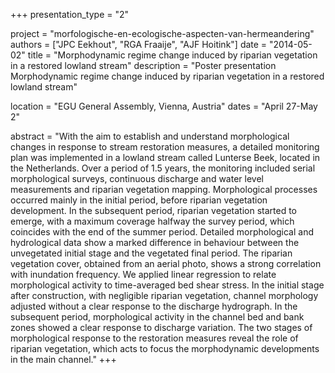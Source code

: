 +++
presentation_type = "2"

project = "morfologische-en-ecologische-aspecten-van-hermeandering"
authors = ["JPC Eekhout", "RGA Fraaije", "AJF Hoitink"]
date = "2014-05-02"
title = "Morphodynamic regime change induced by riparian vegetation in a restored lowland stream"
description = "Poster presentation Morphodynamic regime change induced by riparian vegetation in a restored lowland stream"

location = "EGU General Assembly, Vienna, Austria"
dates = "April 27-May 2"

abstract = "With the aim to establish and understand morphological changes in response to stream restoration measures, a detailed monitoring plan was implemented in a lowland  stream called Lunterse Beek, located in the Netherlands. Over a period of 1.5 years, the monitoring included serial morphological surveys, continuous discharge and water level measurements and riparian vegetation mapping. Morphological processes occurred mainly in the initial period, before riparian vegetation development. In the subsequent period, riparian vegetation started to emerge, with a maximum coverage halfway the survey period, which coincides with the end of the summer period. Detailed morphological and hydrological data show a marked difference in behaviour between the unvegetated initial stage and the vegetated final period. The riparian vegetation cover, obtained from an aerial photo, shows a strong correlation with inundation frequency. We applied linear regression to relate morphological activity to time-averaged bed shear stress. In the initial stage after construction, with negligible riparian vegetation, channel morphology adjusted without a clear response to the discharge hydrograph. In the subsequent period, morphological activity in the channel bed and bank zones showed a clear response to discharge variation. The two stages of morphological response to the restoration measures reveal the role of riparian vegetation, which acts to focus the morphodynamic developments in the main channel."
+++